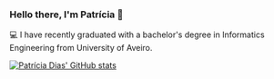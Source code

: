 ### Hello there, I'm Patrícia 👋

💻 I have recently graduated with a bachelor's degree in Informatics Engineering from University of Aveiro.

[![Patrícia Dias' GitHub stats](https://github-readme-stats.vercel.app/api?username=Patricia-Dias&theme=merko)](https://github.com/anuraghazra/github-readme-stats)
<!--
**Patricia-Dias/Patricia-Dias** is a ✨ _special_ ✨ repository because its `README.md` (this file) appears on your GitHub profile.

Here are some ideas to get you started:

- 🔭 I’m currently working on ...
- 🌱 I’m currently learning ...
- 👯 I’m looking to collaborate on ...
- 🤔 I’m looking for help with ...
- 💬 Ask me about ...
- 📫 How to reach me: pmd8@ua.pt
- 😄 Pronouns: ...
- ⚡ Fun fact: ...
-->
